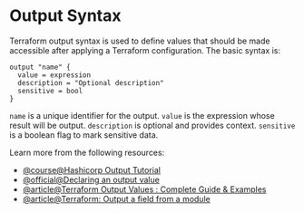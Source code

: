 # Output Syntax

Terraform output syntax is used to define values that should be made accessible after applying a Terraform configuration. The basic syntax is:

```hcl
output "name" {
  value = expression
  description = "Optional description"
  sensitive = bool
}
```

`name` is a unique identifier for the output. `value` is the expression whose result will be output. `description` is optional and provides context. `sensitive` is a boolean flag to mark sensitive data.

Learn more from the following resources:

- [@course@Hashicorp Output Tutorial](https://developer.hashicorp.com/terraform/tutorials/configuration-language/outputs)
- [@official@Declaring an output value](https://developer.hashicorp.com/terraform/language/values/outputs#declaring-an-output-value)
- [@article@Terraform Output Values : Complete Guide & Examples](https://spacelift.io/blog/terraform-output)
- [@article@Terraform: Output a field from a module](https://stackoverflow.com/questions/47034515/terraform-output-a-field-from-a-module)